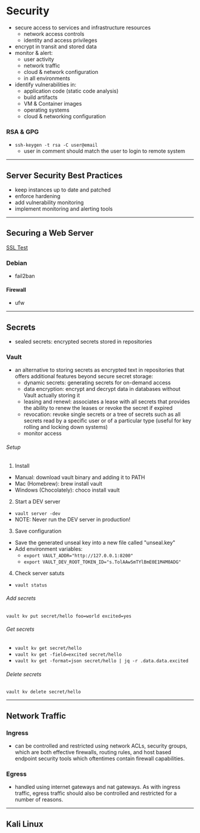 # Security
- secure access to services and infrastructure resources
    - network access controls
    - identity and access privileges
- encrypt in transit and stored data
- monitor & alert:
    - user activity
    - network traffic
    - cloud & network configuration
    - in all environments
- identify vulnerabilities in:
    - application code (static code analysis)
    - build artifacts
    - VM & Container images
    - operating systems
    - cloud & networking configuration

### RSA & GPG
- `ssh-keygen -t rsa -C user@email`
    - user in comment should match the user to login to remote system

---
## Server Security Best Practices
- keep instances up to date and patched
- enforce hardening
- add vulnerability monitoring
- implement monitoring and alerting tools


---
## Securing a Web Server
[SSL Test](https://www.ssllabs.com/ssltest/analyze.html)

### Debian
- fail2ban

#### Firewall
- ufw

---
## Secrets
- sealed secrets: encrypted secrets stored in repositories

### Vault
- an alternative to storing secrets as encrypted text in repositories that offers additional features beyond secure secret storage:
    - dynamic secrets: generating secrets for on-demand access
    - data encryption: encrypt and decrypt data in databases without Vault actually storing it
    - leasing and renewl: associates a lease with all secrets that provides the ability to renew the leases or revoke the secret if expired
    - revocation: revoke single secrets or a tree of secrets such as all secrets read by a specific user or of a particular type (useful for key rolling and locking down systems)
    - monitor access

###### Setup
1. Install

- Manual: download vault binary and adding it to PATH
- Mac (Homebrew): brew install vault
- Windows (Chocolately): choco install vault

2. Start a DEV server
- `vault server -dev`
- NOTE: Never run the DEV server in production!

3. Save configuration

- Save the generated unseal key into a new file called "unseal.key"
- Add environment variables:
    - `export VAULT_ADDR="http://127.0.0.1:8200"`
    - `export VAULT_DEV_ROOT_TOKEN_ID="s.TolAAwSmTYlBmE0E1M4M0ADG"`

4. Check server satuts
- `vault status`

###### Add secrets
`vault kv put secret/hello foo=world excited=yes`

###### Get secrets
- `vault kv get secret/hello`
- `vault kv get -field=excited secret/hello`
- `vault kv get -format=json secret/hello | jq -r .data.data.excited`

###### Delete secrets
`vault kv delete secret/hello`


---
## Network Traffic

### Ingress
- can be controlled and restricted using network ACLs, security groups, which are both effective firewalls, routing rules, and host based endpoint security tools which oftentimes contain firewall capabilities.

### Egress
- handled using internet gateways and nat gateways. As with ingress traffic, egress traffic should also be controlled and restricted for a number of reasons.

---

## Kali Linux
